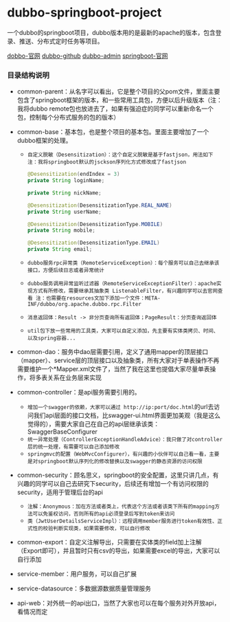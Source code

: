 # dubbo-springboot-project
一个dubbo的springboot项目，dubbo版本用的是最新的apache的版本，包含登录、推送、分布式定时任务等项目。

[dobbo-官网](http://dubbo.apache.org/zh-cn/)
[dubbo-github](https://github.com/apache/dubbo)
[dubbo-admin](https://github.com/apache/dubbo-admin)
[springboot-官网](https://spring.io/projects/spring-boot/)

### 目录结构说明

- common-parent：从名字可以看出，它是整个项目的父pom文件，里面主要包含了springboot框架的版本，和一些常用工具包，方便以后升级版本（注：我将dubbo remote包也放进去了，如果有强迫症的同学可以重新命名一个包，控制每个分布式服务的包的版本）

- common-base：基本包，也是整个项目的基本包。里面主要增加了一个dubbo框架的处理。
	* `自定义脱敏（Desensitization）：这个自定义脱敏是基于fastjson，用法如下 注：我将springboot默认的jsckson序列化方式修改成了fastjson`
	
		```java
		@Desensitization(endIndex = 3)
		private String loginName;

		private String nickName;

		@Desensitization(DesensitizationType.REAL_NAME)
		private String userName;

		@Desensitization(DesensitizationType.MOBILE)
		private String mobile;

		@Desensitization(DesensitizationType.EMAIL)
		private String email;
		```
		
	* `dubbo服务rpc异常类（RemoteServiceException）：每个服务可以自己去继承该接口，方便后续日志或者异常统计`
	* `dubbo服务调用异常监听过滤器（RemoteServiceExceptionFilter）：apache实现方式有所修改，需要继承其抽象类 ListenableFilter，有兴趣同学可以去官网查看 注：也需要在resources文加下添加一个文件：META-INF/dubbo/org.apache.dubbo.rpc.Filter`
	* `消息返回体：Result -> 非分页查询所有返回体；PageResult：分页查询返回体`
	* `util包下放一些常用的工具类，大家可以自定义添加，先主要有实体类拷贝、时间、以及spring容器...`
	
- common-dao：服务中dao层需要引用，定义了通用mapper的顶层接口（mapper）、service层的顶层接口以及抽象类，所有大家对于单表操作不再需要维护一个*Mapper.xml文件了，当然了我在这里也提倡大家尽量单表操作，将多表关系在业务层来实现

- common-controller：是api服务需要引用的。
	* `增加一个swagger的依赖，大家可以通过 http://ip:port/doc.html`的url去访问我们api层面的接口文档，比swagger-ui.html界面更加美观（我是这么觉得的），需要大家自己在自己的api层继承该类：SwaggerBaseConfigurer
	* `统一异常处理（ControllerExceptionHandleAdvice）：我只做了对controller层的统一处理，有需要可以自己添加修改`
	* `springmvc的配置（WebMvcConfigurer），有兴趣的小伙伴可以自己看一看，主要是对springboot默认序列化的修改替换以及swagger的静态资源的访问权限`
	
- common-security：顾名思义，springboot的安全配置，这里只讲几点，有兴趣的同学可以自己去研究下security，后续还有增加一个有访问权限的security，适用于管理后台的api
	* `注解：Anonymous：加在方法或者类上，代表这个方法或者该类下所有的mapping方法可以免鉴权访问，否则所有的api必须登录后写到token来访问`
	* `类（JwtUserDetailsServiceImpl）：远程调用member服务进行token有效性、正式性的校验判断实现类，如果需要修改，可以自行修改`
	
- common-export：自定义注解导出，只需要在实体类的field加上注解（Export即可），并且暂时只有csv的导出，如果需要excel的导出，大家可以自行添加

- service-member：用户服务，可以自己扩展

- service-datasource：多数据源数据质量管理服务

- api-web：对外统一的api出口，当然了大家也可以在每个服务对外开放api，看情况而定
